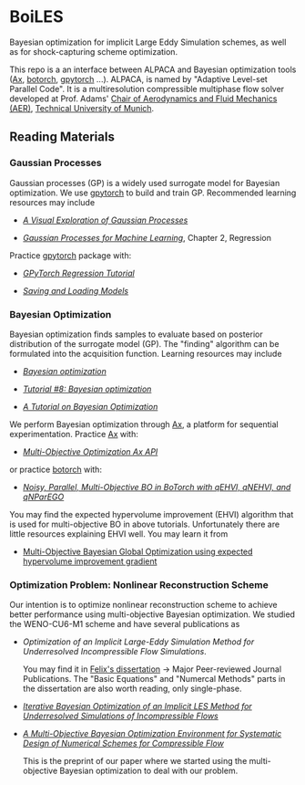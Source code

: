 # BoiLES
Bayesian optimization for implicit Large Eddy Simulation schemes, as well as for shock-capturing scheme optimization.

This repo is a an interface between ALPACA and Bayesian optimization tools ([Ax](https://ax.dev/), [botorch](https://botorch.org/), [gpytorch](https://gpytorch.ai/) ...).
ALPACA, is named by "Adaptive Level-set Parallel Code". It is a multiresolution compressible multiphase flow solver developed at Prof. Adams' [Chair of Aerodynamics and Fluid Mechanics (AER)](https://www.mw.tum.de/en/aer/home/), [Technical University of Munich](https://www.tum.de/en/).

## Reading Materials

### Gaussian Processes

Gaussian processes (GP) is a widely used surrogate model for Bayesian optimization. We use [gpytorch](https://gpytorch.ai/) to build and train GP. Recommended learning resources may include

- [*A Visual Exploration of Gaussian Processes*](https://distill.pub/2019/visual-exploration-gaussian-processes/) 

- [*Gaussian Processes for Machine Learning*](http://gaussianprocess.org/gpml/chapters/RW.pdf), Chapter 2, Regression

Practice [gpytorch](https://gpytorch.ai/) package with:

- [*GPyTorch Regression Tutorial*](https://docs.gpytorch.ai/en/stable/examples/01_Exact_GPs/Simple_GP_Regression.html)

- [*Saving and Loading Models*](https://docs.gpytorch.ai/en/stable/examples/00_Basic_Usage/Saving_and_Loading_Models.html)

### Bayesian Optimization

Bayesian optimization finds samples to evaluate based on posterior distribution of the surrogate model (GP). The "finding" algorithm can be formulated into the acquisition function.
Learning resources may include 

- [*Bayesian optimization*](http://krasserm.github.io/2018/03/21/bayesian-optimization/)

- [*Tutorial #8: Bayesian optimization*](https://www.borealisai.com/en/blog/tutorial-8-bayesian-optimization/)

- [*A Tutorial on Bayesian Optimization*](https://arxiv.org/pdf/1807.02811.pdf)

We perform Bayesian optimization through [Ax](https://ax.dev/), a platform for sequential experimentation. Practice [Ax](https://ax.dev/) with:

- [*Multi-Objective Optimization Ax API*](https://ax.dev/tutorials/multiobjective_optimization.html)

or practice [botorch](https://botorch.org/) with:

- [*Noisy, Parallel, Multi-Objective BO in BoTorch with qEHVI, qNEHVI, and qNParEGO*](https://botorch.org/tutorials/multi_objective_bo)

You may find the expected hypervolume improvement (EHVI) algorithm that is used for multi-objective BO in above tutorials. Unfortunately there are little resources explaining EHVI well. You may learn it from 

- [Multi-Objective Bayesian Global Optimization using expected hypervolume improvement gradient](https://www.sciencedirect.com/science/article/pii/S2210650217307861)

### Optimization Problem: Nonlinear Reconstruction Scheme

Our intention is to optimize nonlinear reconstruction scheme to achieve better performance using multi-objective Bayesian optimization. We studied the WENO-CU6-M1 scheme and have several publications as

- *Optimization of an Implicit Large-Eddy Simulation Method for Underresolved Incompressible Flow Simulations*.

    You may find it in [Felix's dissertation](https://mediatum.ub.tum.de/1327615) -> Major Peer-reviewed Journal Publications. 
The "Basic Equations" and "Numercal Methods" parts in the dissertation are also worth reading, only single-phase.

- [*Iterative Bayesian Optimization of an Implicit LES Method for Underresolved Simulations of Incompressible Flows*](http://www.tsfp-conference.org/proceedings/2017/2/207.pdf)

- [*A Multi-Objective Bayesian Optimization Environment for Systematic Design of Numerical Schemes for Compressible Flow*](https://papers.ssrn.com/sol3/papers.cfm?abstract_id=4028726)

    This is the preprint of our paper where we started using the multi-objective Bayesian optimization to deal with our problem.
